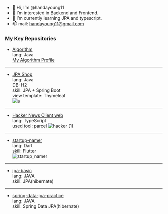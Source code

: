 
- 👋 Hi, I’m @handayoung11
- 👀 I’m interested in Backend and Frontend.
- 🌱 I’m currently learning JPA and typescript.
- 📫 mail: handayoung11@gmail.com
### My Key Repositories
- [Algorithm](//github.com/handayoung11/algorithm)  
lang: Java  
[My Algorithm Profile](https://solved.ac/profile/handayoung11)
---
- [JPA Shop](https://github.com/handayoung11/jpashop)  
lang: Java  
DB: H2  
skill: JPA + Spring Boot  
view template: Thymeleaf  
![a](https://user-images.githubusercontent.com/37053970/147380519-8e13b046-e4cf-454d-9b67-28ea8705eff0.png)
---
- [Hacker News Client web](//github.com/handayoung11/hacker-news-client)  
lang: TypeScript  
used tool: parcel
![hacker (1)](https://user-images.githubusercontent.com/37053970/144532068-625ab8cf-1752-4eb1-b2fe-76b832db5354.png)
---
- [startup-namer](https://github.com/handayoung11/startup-namer)  
lang: Dart  
skill: Flutter  
![startup_namer](https://user-images.githubusercontent.com/37053970/144531958-e1b64de7-4c3a-497d-84c7-5bcc087cfecf.jpeg)


---
- [jpa-basic](//github.com/handayoung11/jpa-basic)  
lang: JAVA  
skill: JPA(hibernate)

---
- [spring-data-jpa-practice](https://github.com/handayoung11/spring-data-jpa-practice)  
lang: JAVA  
skill: Spring Data JPA(hibernate)

